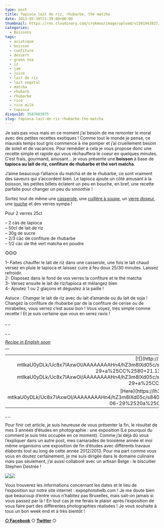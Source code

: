 ```yaml
---
type: post
title: Tapioca lait de riz, rhubarbe, thé matcha
date: 2013-05-30T21:39:00+00:00
thumbnail: https://res.cloudinary.com/crokmou/image/upload/v1501943837/20130527_tapioca_lait_riz_rhubarbe_the_vert_matcha_0014.jpg
categories: 
  - Boissons
tags: 
  - asiatique
  - boisson
  - confiture
  - dessert
  - green tea
  - iz
  - jam
  - juice
  - lait de riz
  - lait vegetal
  - matcha
  - rhubarb
  - rhubarbe
  - rice
  - rice milk
  - tapioca
disqusId: 3587683975
slug: tapioca-lait-de-riz-rhubarbe-the-matcha
---
```




Je sais pas vous mais en ce moment j’ai besoin de me remonter le moral avec des petites recettes exotiques ! Comme tout le monde je pense, ce mauvais temps tout gris commence à me pomper et j’ai cruellement besoin de soleil et de vacances. Pour remédier à cela je vous propose donc une recette simple et rapide qui vous réchauffera le coeur en quelques minutes. C’est frais, gourmand, amusant… je vous présente une **boisson** à base de **tapioca au lait de riz, confiture de rhubarbe et thé vert matcha**.

J’aime beaucoup l’alliance du matcha et de le rhubarbe, ce sont vraiment des saveurs qui s’accordent bien. Le tapioca ajoute un côté amusant à la boisson, les petites billets éclatent un peu en bouche, en bref, une recette parfaite pour changer un peu du smoothie !

Sortez tout de même une [casserole](http://www.rueducommerce.fr/index/casserole%20fonte), une [cuillère à soupe](http://www.rueducommerce.fr/index/cuillere%20a%20soupe), un [verre doseur](http://www.rueducommerce.fr/index/Verre%20doseur%20plastique), une [louche](http://www.rueducommerce.fr/index/Louche) et des verres sympa !

Pour 2 verres 25cl

– 2 càs de tapioca  
– 50cl de lait de riz  
– 30g de sucre  
– 2/3 càc de confiture de rhubarbe  
– 1/2 càc de thé vert matcha en poudre

**○○○**

1- Faites chauffer le lait de riz dans une casserole, une fois le lait chaud versez en pluie le tapioca et laissez cuire à feu doux 25/30 minutes. Laissez refroidir.  
2- Disposez dans le fond de vos verres la confiture et le thé matcha  
3- Versez ensuite le lait de riz/tapioca et mélangez bien  
4- Ajoutez 1 ou 2 glaçons et dégustez à la paille !

Astuce : Changer le lait de riz avec du lait d’amande ou du lait de soja ! Changez la confiture de rhubarbe par de la confiture de cerise ou de mirabelles, vous verrez c’est aussi bon ! Vous voyez, très simple comme recette ! Et je suis certaine que vous en serez ravis !

_ _

_ _

_[Recipe in English soon](https://lh3.googleusercontent.com/-mtlkaU0yDLk/Uc8x7lAxwOI/AAAAAAAAHn4/hZ3m8lXd05c/s840/Capture%2520d%25E2%2580%2599e%25CC%2581cran%25202013-06-29%2520a%25CC%2580%252021.13.09.png)_  
 __ 

<table style="margin-left: auto; margin-right: auto; text-align: center;" cellspacing="0" cellpadding="0" align="center">

<tbody>

<tr>

<td style="text-align: center;">[![](http://2.bp.blogspot.com/-mtlkaU0yDLk/Uc8x7lAxwOI/AAAAAAAAHn4/hZ3m8lXd05c/s320/Capture+d%25E2%2580%2599e%25CC%2581cran+2013-06-29+a%25CC%2580+21.13.09.png)](http://2.bp.blogspot.com/-mtlkaU0yDLk/Uc8x7lAxwOI/AAAAAAAAHn4/hZ3m8lXd05c/s840/Capture+d%25E2%2580%2599e%25CC%2581cran+2013-06-29+a%25CC%2580+21.13.09.png)</td>

</tr>

<tr>

<td style="text-align: center;">[Here](https://lh3.googleusercontent.com/-mtlkaU0yDLk/Uc8x7lAxwOI/AAAAAAAAHn4/hZ3m8lXd05c/s840/Capture%2520d%25E2%2580%2599e%25CC%2581cran%25202013-06-29%2520a%25CC%2580%252021.13.09.png)</td>

</tr>

</tbody>

</table>

_ _

<a name="more"></a>Pour finir cet article, je suis heureuse de vous présenter la fin, le résultat de mes 3 années d’études en photographie : une exposition (Le pourquoi du comment je suis très occupée en ce moment). Comme j’ai déjà dû vous l’expliquer dans un autre post, mes camarades de troisième année et moi même organisons une exposition de fin d’études avec différents travaux élaborés tout au long de cette année 2012/2013\. Pour ma part comme vous vous en doutez certainement, je me suis dirigée dans le domaine culinaire mais pas seulement, j’ai aussi collaboré avec un artisan Belge : le biscuitier Stephen Destrée !

[![](http://www.crokmou.com/wp-content/uploads/2013/05/Capture-d-E2-80-99e-CC-81cran-2013-05-30-a-CC-80-22.28.06-300x3001-300x300.png)](http://www.crokmou.com/wp-content/uploads/2013/05/Capture-d-E2-80-99e-CC-81cran-2013-05-30-a-CC-80-22.28.06-300x3001.png)[![](http://www.crokmou.com/wp-content/uploads/2013/05/Capture-d-E2-80-99e-CC-81cran-2013-05-30-a-CC-80-22.28.20-300x3001-300x300.png)](http://www.crokmou.com/wp-content/uploads/2013/05/Capture-d-E2-80-99e-CC-81cran-2013-05-30-a-CC-80-22.28.20-300x3001.png)

Vous trouverez les informations concernant les dates et le lieu de l’exposition sur notre site internet : expophotohelb.com ! Je me doute bien que beaucoup d’entre vous n’habitez pas Bruxelles, mais sait-on jamais si vous passez par là ! En tout cas je me ferais le plaisir après l’exposition de vous faire part des différentes photographies réalisées ! Je vous souhaite à tous un bon week end et à très bientôt !

[**○<span style="font-size: xx-small; margin: 0px; outline: 0px; padding: 0px;"><span style="font-family: Arial, Helvetica, sans-serif; margin: 0px; outline: 0px; padding: 0px;"> </span></span>Facebook**](https://www.facebook.com/pages/CroKMou/148093255259077) ○ [**Twitter**](https://twitter.com/Crokmou) ○